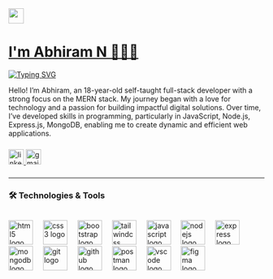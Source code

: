 <img src="https://raw.githubusercontent.com/MartinHeinz/MartinHeinz/master/wave.gif" width="30px"> 
<p align="center">
  <a href="https://github.com/your-username">
    <h1>I'm Abhiram N  👨🏻‍💻 </h1>
   <img src="https://readme-typing-svg.herokuapp.com?font=Montserrat&weight=800&size=32&duration=3000&color=FFD700&vCenter=true&width=550&height=100&lines=Welcome+to+my+GitHub+Profile!;I+am+a+MERN+Stack+Developer;I+am+a+Frontend+Developer;I+am+a+Backend+Developer;I+am+a+Fullstack+Developer" alt="Typing SVG" />
  </a>
</p>




Hello! I’m Abhiram, an 18-year-old self-taught full-stack developer with a strong focus on the MERN stack. My journey began with a love for technology and a passion for building impactful digital solutions. Over time, I’ve developed skills in programming, particularly in JavaScript, Node.js, Express.js, MongoDB, enabling me to create dynamic and efficient web applications.

###
<div align="left">
  <a href="https://www.linkedin.com/in/abhiram-n-/" target="_blank">
    <img src="https://img.shields.io/static/v1?message=LinkedIn&logo=linkedin&label=&color=0077B5&logoColor=white&labelColor=&style=for-the-badge" height="30" alt="linkedin logo"  />
  </a>
 <a href="https://mail.google.com/mail/?view=cm&fs=1&to=abhiramnksd@gmail.com" target="_blank">
  <img src="https://img.shields.io/static/v1?message=Gmail&logo=gmail&label=&color=D14836&logoColor=white&labelColor=&style=for-the-badge" height="30" alt="gmail logo" />
</a>

</div>

###
---





### 🛠️ Technologies & Tools

<br clear="both">

<div align="left">
  <img src="https://cdn.jsdelivr.net/gh/devicons/devicon/icons/html5/html5-original.svg" height="48" alt="html5 logo"  />
  <img width="12" />
  <img src="https://cdn.jsdelivr.net/gh/devicons/devicon/icons/css3/css3-original.svg" height="48" alt="css3 logo"  />
  <img width="12" />
  <img src="https://cdn.jsdelivr.net/gh/devicons/devicon/icons/bootstrap/bootstrap-original.svg" height="48" alt="bootstrap logo"  />
  <img width="12" />
  <img src="https://cdn.simpleicons.org/tailwindcss/06B6D4" height="48" alt="tailwindcss logo"  />
  <img width="12" />
  <img src="https://cdn.jsdelivr.net/gh/devicons/devicon/icons/javascript/javascript-plain.svg" height="48" alt="javascript logo"  />
  <img width="12" />
  <img src="https://cdn.jsdelivr.net/gh/devicons/devicon/icons/nodejs/nodejs-plain-wordmark.svg" height="48" alt="nodejs logo"  />
  <img width="12" />
  <img src="https://skillicons.dev/icons?i=express" height="48" alt="express logo"  />
  <img width="12" />
  <img src="https://cdn.jsdelivr.net/gh/devicons/devicon/icons/mongodb/mongodb-plain-wordmark.svg" height="48" alt="mongodb logo"  />
  <img width="12" />
  <img src="https://cdn.jsdelivr.net/gh/devicons/devicon/icons/git/git-original.svg" height="48" alt="git logo"  />
  <img width="12" />
  <img src="https://skillicons.dev/icons?i=github" height="48" alt="github logo"  />
  <img width="12" />
  <img src="https://cdn.simpleicons.org/postman/FF6C37" height="48" alt="postman logo"  />
  <img width="12" />
  <img src="https://cdn.jsdelivr.net/gh/devicons/devicon/icons/vscode/vscode-original.svg" height="48" alt="vscode logo"  />
  <img width="12" />
  <img src="https://skillicons.dev/icons?i=figma" height="48" alt="figma logo"  />

</div>



